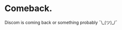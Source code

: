 # Comeback.

Discom is coming back or something probably ¯\\\_(ツ)\_/¯

<!-- <div align="center">

   # <img src="https://cdn.discordapp.com/attachments/738041947284963408/971059694342897684/Discom_Banner.png" />

  <br />
  <p>
    <a href="https://www.npmjs.com/package/discom"><img src="https://img.shields.io/npm/v/discom?maxAge=3600" alt="NPM version" /></a>
    <a href="https://www.npmjs.com/package/discom"><img src="https://img.shields.io/npm/dt/discom?maxAge=3600" alt="NPM downloads" /></a>
    <a href="https://www.codefactor.io/repository/github/rapidfuge/discom"><img src="https://www.codefactor.io/repository/github/rapidfuge/discom/badge" alt="CodeFactor" /></a>
  </p>
  <p>
    <a href="https://www.npmjs.com/package/discom"><img src="https://nodei.co/npm/discom.png?downloads=true&stars=true" alt="NPM Banner"></a>
  </p>
  <p>
    <a href="https://github.com/rapidfuge/discom"><img src="https://img.shields.io/badge/Open-Source-blue?style=for-the-badge" height="30" /></a>
    <img src="https://img.shields.io/badge/Made%20With-JavaScript-yellow?style=for-the-badge" height="30" />
  </p>
</div>

---

## Installation

```sh
npm install discom
pnpm install discom
yarn add discom
```

## Guide & Documentation
To help you learn more about Discom we have a [guide](https://discom.rocks/guide) and [documentation](https://discom.rocks/docs) for you.
If you're still in trouble, Make an issue on [GitHub](https://github.com/rapidfuge/discom/issues).

## Features

- Slash and Legacy command handler, Event handler
- Supports slash, legacy and context menus commands
- Supports custom i18n messages
- Supports discord.js v13+
- Simply have a legacy and slash command in 1 file
- Supports all types of arguments -->
